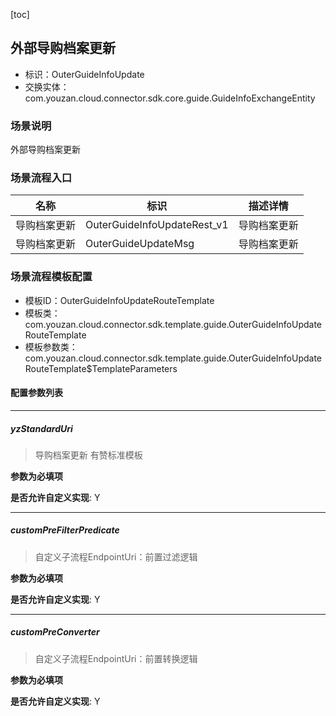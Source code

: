 [toc]

## 外部导购档案更新
- 标识：OuterGuideInfoUpdate
- 交换实体：com.youzan.cloud.connector.sdk.core.guide.GuideInfoExchangeEntity
### 场景说明
外部导购档案更新
### 场景流程入口

名称 | 标识 | 描述详情
---|---|---
导购档案更新 | OuterGuideInfoUpdateRest_v1 | 导购档案更新
导购档案更新 | OuterGuideUpdateMsg | 导购档案更新

### 场景流程模板配置
- 模板ID：OuterGuideInfoUpdateRouteTemplate
- 模板类：com.youzan.cloud.connector.sdk.template.guide.OuterGuideInfoUpdateRouteTemplate
- 模板参数类：com.youzan.cloud.connector.sdk.template.guide.OuterGuideInfoUpdateRouteTemplate$TemplateParameters

#### 配置参数列表

---
##### yzStandardUri
> 导购档案更新 有赞标准模板

**参数为必填项**


**是否允许自定义实现**: Y

---
##### customPreFilterPredicate
> 自定义子流程EndpointUri：前置过滤逻辑

**参数为必填项**


**是否允许自定义实现**: Y

---
##### customPreConverter
> 自定义子流程EndpointUri：前置转换逻辑

**参数为必填项**


**是否允许自定义实现**: Y


